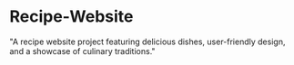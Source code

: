 # Recipe-Website
"A recipe website project featuring delicious dishes, user-friendly design, and a showcase of culinary traditions."
